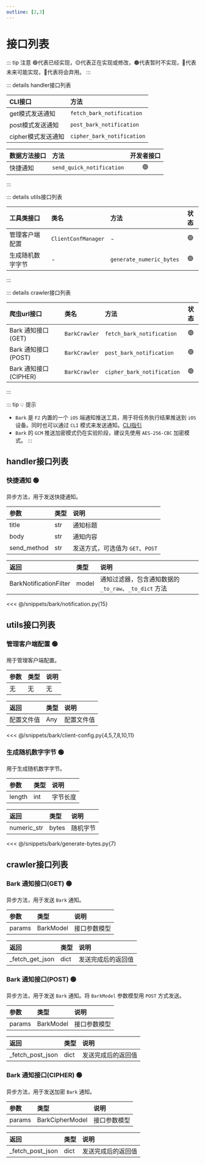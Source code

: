 ```yaml
---
outline: [2,3]
---
```


# 接口列表

::: tip 注意
🟢代表已经实现，🟡代表正在实现或修改，🟤代表暂时不实现，🔵代表未来可能实现，🔴代表将会弃用。
:::

::: details handler接口列表

|     CLI接口          |         方法          |
| :------------------ | :-------------------  |
| get模式发送通知       | `fetch_bark_notification` |
| post模式发送通知      | `post_bark_notification`  |
| cipher模式发送通知    | `cipher_bark_notification`|

|     数据方法接口      |         方法           | 开发者接口  |
| :------------------ | :-------------------   | :--------: |
|  快捷通知            | `send_quick_notification` |   🟢  |
:::

::: details utils接口列表

| 工具类接口        | 类名                | 方法               | 状态 |
| :-------------- | :------------------ | :---------------- | :--: |
| 管理客户端配置     | `ClientConfManager` |        -         |  🟢  |
| 生成随机数字字节       | -       | `generate_numeric_bytes` |  🟢  |
:::

::: details crawler接口列表

| 爬虫url接口    | 类名       | 方法          | 状态 |
| :----------- | :--------- | :----------  | :--: |
| Bark 通知接口(GET) | `BarkCrawler` | `fetch_bark_notification` | 🟢 |
| Bark 通知接口(POST) | `BarkCrawler` | `post_bark_notification` | 🟢 |
| Bark 通知接口(CIPHER) | `BarkCrawler` | `cipher_bark_notification` | 🟢 |
:::

::: tip :bulb: 提示
- `Bark` 是 `F2` 内置的一个 `iOS` 端通知推送工具，用于将任务执行结果推送到 `iOS` 设备。同时也可以通过 `CLI` 模式来发送通知。[CLI指引](/guide/apps/bark/cli)
- `Bark` 的 `GCM` 推送加密模式仍在实验阶段，建议先使用 `AES-256-CBC` 加密模式。
:::

## handler接口列表

### 快捷通知 🟢

异步方法，用于发送快捷通知。

| 参数 | 类型 | 说明 |
| :--- | :--- | :--- |
| title | str | 通知标题 |
| body | str | 通知内容 |
| send_method | str | 发送方式，可选值为 `GET`、`POST` |

| 返回 | 类型 | 说明 |
| :--- | :--- | :--- |
| BarkNotificationFilter | model | 通知过滤器，包含通知数据的 `_to_raw`、`_to_dict` 方法 |

<<< @/snippets/bark/notification.py{15}

## utils接口列表

### 管理客户端配置 🟢

用于管理客户端配置。

| 参数 | 类型 | 说明 |
| :--- | :--- | :--- |
| 无 | 无 | 无 |

| 返回 | 类型 | 说明 |
| :--- | :--- | :--- |
| 配置文件值 | Any | 配置文件值 |

<<< @/snippets/bark/client-config.py{4,5,7,8,10,11}

### 生成随机数字字节 🟢

用于生成随机数字字节。

| 参数 | 类型 | 说明 |
| :--- | :--- | :--- |
| length | int | 字节长度 |

| 返回 | 类型 | 说明 |
| :--- | :--- | :--- |
| numeric_str | bytes | 随机字节 |

<<< @/snippets/bark/generate-bytes.py{7}

## crawler接口列表

### Bark 通知接口(GET) 🟢

异步方法，用于发送 `Bark` 通知。

| 参数 | 类型 | 说明 |
| :--- | :--- | :--- |
| params | BarkModel | 接口参数模型 |

| 返回 | 类型 | 说明 |
| :--- | :--- | :--- |
| _fetch_get_json | dict | 发送完成后的返回值 |

### Bark 通知接口(POST) 🟢

异步方法，用于发送 `Bark` 通知。将 `BarkModel` 参数模型用 `POST` 方式发送。

| 参数 | 类型 | 说明 |
| :--- | :--- | :--- |
| params | BarkModel | 接口参数模型 |

| 返回 | 类型 | 说明 |
| :--- | :--- | :--- |
| _fetch_post_json | dict | 发送完成后的返回值 |

### Bark 通知接口(CIPHER) 🟢

异步方法，用于发送加密 `Bark` 通知。

| 参数 | 类型 | 说明 |
| :--- | :--- | :--- |
| params | BarkCipherModel | 接口参数模型 |

| 返回 | 类型 | 说明 |
| :--- | :--- | :--- |
| _fetch_post_json | dict | 发送完成后的返回值 |
